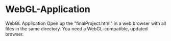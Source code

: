 # WebGL-Application
WebGL Application
Open up the "finalProject.html" in a web browser with all files in the same directory. You need a WebGL-compatible, updated browser.
